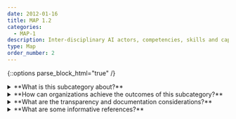 ```yaml
---
date: 2012-01-16
title: MAP 1.2
categories:
  - MAP-1
description: Inter-disciplinary AI actors, competencies, skills and capacities for establishing context reflect demographic diversity and broad domain expertise and their participation is documented. Opportunities for interdisciplinary collaboration are prioritized.
type: Map
order_number: 2
---
```

{::options parse_block_html="true" /} 


<details>
<summary markdown="span">**What is this subcategory about?**</summary>      
<br>
Successfully mapping context requires a team of AI actors with a diversity of experience, expertise, abilities and backgrounds, and with the resources and independence to engage in critical inquiry. A diverse and empowered team increases the ability of an organization to broaden their contextual perspectives, check their assumptions about context of use, recognize when systems are not functional within and outside of the intended context, and identify constraints in real world applications that may lead to harmful impacts.

Having a diverse team contributes to more open sharing of ideas and assumptions about the purpose and function of the technology being designed and developed – making these implicit aspects more explicit. The benefit of a diverse staff in managing AI risks is not the beliefs or presumed beliefs of individual workers, but the behavior that results from a collective perspective. An environment which fosters critical inquiry creates opportunities to surface problems and identify existing and emergent risks.

</details>

<details>
<summary markdown="span">**How can organizations achieve the outcomes of this subcategory?**</summary>

* Establish interdisciplinary teams to reflect a wide range of skills, competencies, and capacity for AI efforts. Verify that team membership includes both demographic diversity, broad domain expertise, and lived experiences. Document team composition. 

* Empower interdisciplinary teams to capture, learn, and engage the interdependencies of deployed AI systems and related terminologies and concepts from disciplines outside of AI practice such as law, sociology, psychology, anthropology, public policy, systems design, and engineering.

</details>

<details>
<summary markdown="span">**What are the transparency and documentation considerations?**</summary>  

Column H content goes here.

</details>

<details>
<summary markdown="span">**What are some informative references?**</summary>      
<br>
Sina Fazelpour and Maria De-Arteaga. 2022. Diversity in sociotechnical machine learning systems. Big Data & Society 9, 1 (Jan. 2022). DOI: https://doi.org/10.1177%2F20539517221082027

</details>
